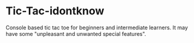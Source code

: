 # Tic-Tac-idontknow
Console based tic tac toe for beginners and intermediate learners. It may have some "unpleasant  and unwanted special features".
